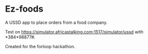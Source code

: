 # Ez-foods
A USSD app to place orders from a food company.

Test on https://simulator.africastalking.com:1517/simulator/ussd with \*384\*98877#.

Created for the forloop hackathon.
